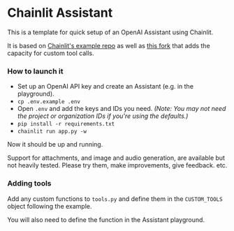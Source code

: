 # Chainlit Assistant

This is a template for quick setup of an OpenAI Assistant using Chainlit.

It is based on [Chainlit\'s example repo](https://github.com/Chainlit/openai-assistant/) as well as [this fork](https://github.com/renyuantime/openai-assistant/tree/feature/add-tool-call) that adds the capacity for custom tool calls.

### How to launch it

- Set up an OpenAI API key and create an Assistant (e.g. in the playground).
- `cp .env.example .env`
- Open `.env` and add the keys and IDs you need. _(Note: You may not need the project or organization IDs if you're using the defaults.)_
- `pip install -r requirements.txt`
- `chainlit run app.py -w`

Now it should be up and running.

Support for attachments, and image and audio generation, are available but not heavily tested. Please try them, make improvements, give feedback. etc.

### Adding tools

Add any custom functions to `tools.py` and define them in the `CUSTOM_TOOLS` object following the example.

You will also need to define the function in the Assistant playground.
